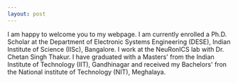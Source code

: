 ```yaml
---
layout: post
---
```

I am happy to welcome you to my webpage. I am currently enrolled a Ph.D. Scholar at the Department of Electronic Systems Engineering (DESE), Indian Institute of Science (IISc), Bangalore. I work at the NeuRonICS lab with Dr. Chetan Singh Thakur. I have graduated with a Masters' from the Indian Institute of Technology (IIT), Gandhinagar and received my Bachelors' fron the National institute of Technology (NIT), Meghalaya.